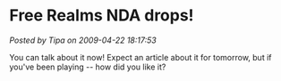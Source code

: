 # Free Realms NDA drops!

*Posted by Tipa on 2009-04-22 18:17:53*

You can talk about it now! Expect an article about it for tomorrow, but if you've been playing -- how did you like it?
